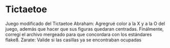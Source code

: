 # Tictaetoe
Juego modificado del Tictaetoe
Abraham: Agregrué color a la X y a la O del juego, además que hacer que sus figuras quedaran centradas. Finálmente, corregí el archivo mergeado para que concordara con los estándares flake8.
Zarate: Valide si las  casillas ya se encontraban ocupadas
